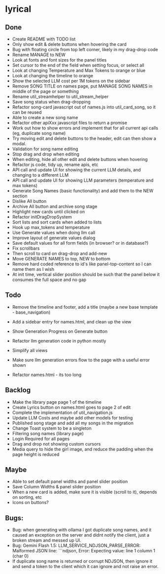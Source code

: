 # lyrical

## Done
 - Create README with TODO list
 - Only show edit & delete buttons when hovering the card
 - Bug with floating circle from top left corner, likely in my drag-drop code
 - Rename MANAGE to NEW
 - Look at fonts and font sizes for the panel titles
 - Set cursor to the end of the field when setting focus, or select all
 - Look at changing Temperature and Max Tokens to orange or blue
 - Look at changing the timeline to orange
 - Show the selected LLM cost per 1M tokens on the sidebar
 - Remove SONG TITLE on names page, put MANAGE SONG NAMES in middle of the page or something
 - Rename util_streamhelper to util_stream_helper
 - Save song status when drag-dropping
 - Refactor song-card javascript out of names.js into util_card_song, so it can be reused
 - Able to create a new song name
 - Refactor other apiXxx javascript files to return a promise
 - Work out how to show errors and implement that for all current api calls (eg, duplicate song name)
 - Try moving edit and delete buttons to the header, edit can then show a modal.
 - Validation for song name editing
 - Stop drag and drop when editing
 - When editing, hide all other edit and delete buttons when hovering
 - Refactor js code, tidy up, rename apis, etc
 - API call and update UI for showing the current LLM details, and changing to a different LLM
 - API call and update UI for showing LLM parameters (temperature and max tokens)
 - Generate Song Names (basic functionality) and add them to the NEW section
 - Dislike All button
 - Archive All button and archive song stage
 - Highlight new cards until clicked on
 - Refactor initDragDropSystem
 - Sort lists and sort cards when added to lists
 - Hook up max_tokens and temperature
 - Use Generate values when doing llm call
 - Improve layout of generate values dialog
 - Save default values for all form fields (in browser? or in database?)
 - Fix scrollbars
 - Then scroll to card on drag-drop and add-new
 - Move GENERATE NAMES to top, NEW to bottom
 - Remove hard coded reference to id's like panel-top-content so I can name them as I wish
 - At init time, vertical slider position should be such that the panel below it consumes the full space and no gap


## Todo
 - Remove the timeline and footer, add a title (maybe a new base template - base_navigation)
 - Add a sidebar entry for names.html, and clean up the view
 - Show Generation Progress on Generate button

- Refactor llm generation code in python mostly
- Simplify all views
- Make sure llm generation errors flow to the page with a useful error shown
- Refactor names.html - its too long

## Backlog
 - Make the library page page 1 of the timeline
 - Create Lyrics button on names.html goes to page 2 of edit
 - Complete the implementation of util_navigation.js
 - Update LLM Costs and maybe add other models for testing
 - Published song stage and add all my songs in the migration 
 - Change Toast system to be a singleton
 - Filtering song names (library page)
 - Login Required for all pages
 - Drag and drop not showing custom cursors
 - Media query to hide the girl image, and reduce the padding when the page height is reduced


## Maybe
 - Able to set default panel widths and panel slider position
 - Save Column Widths & panel slider position
 - When a new card is added, make sure it is visible (scroll to it), depends on sorting, etc
 - Icons on buttons?



## Bugs:
 - Bug: when generating with ollama I got duplicate song names, and it caused an exception on the server and didnt notify the client, just a broken stream and messed up UI.
 - Bug: Gemini Flash 1.5: LLM_SERVICE_NDJSON_PARSE_ERROR: Malformed JSON line: ```ndjson, Error: Expecting value: line 1 column 1 (char 0)
 - If duplicate song name is returned or corrupt NDJSON, then ignore it and send a token to the client which it can ignore and not raise an error.
